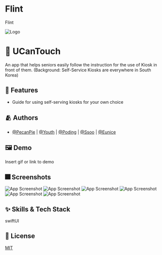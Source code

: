 # Flint
Flint 


![Logo](https://github.com/EuniceNam/Flint/blob/main/Flint.png)


# :iphone: UCanTouch

An app that helps seniors easily follow the instruction for the use of Kiosk in front of them.
(Background: Self-Service Kiosks are everywhere in South Korea)


## :pushpin: Features 

- Guide for using self-serving kiosks for your own choice


## :people_hugging: Authors

- [@PecanPie](https://github.com/UnbusyHoneyBee) | [@Youth](https://github.com/kimscastle) | [@Poding](https://github.com/Poding0) | [@Ssoo](https://github.com/22Seongsoo) | [@Eunice](https://github.com/EuniceNam)


## :framed_picture: Demo

Insert gif or link to demo


## :fireworks: Screenshots

![App Screenshot](https://dummyimage.com/250x500/000/fff.png)
![App Screenshot](https://dummyimage.com/250x500/000/fff.png)
![App Screenshot](https://dummyimage.com/250x500/000/fff.png)
![App Screenshot](https://dummyimage.com/250x500/000/fff.png)
![App Screenshot](https://dummyimage.com/250x500/000/fff.png)
![App Screenshot](https://dummyimage.com/250x500/000/fff.png)


## :sparkles: Skills & Tech Stack
swiftUI


## :lock_with_ink_pen: License

[MIT](https://choosealicense.com/licenses/mit/)
